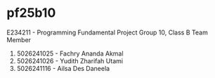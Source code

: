 # pf25b10
E234211 - Programming Fundamental Project
Group 10, Class B
Team Member
1. 5026241025 - Fachry Ananda Akmal
2. 5026241026 - Yudith Zharifah Utami
3. 5026241116 - Ailsa Des Daneela
